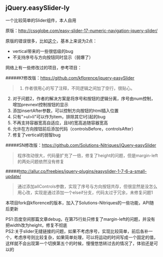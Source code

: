 jQuery.easySlider-ly
------------------------

一个比较简单的Slider组件，本人自用

原版：http://cssglobe.com/easy-slider-17-numeric-navigation-jquery-slider/

原版的错误很多，比如<a href="http://hi.baidu.com/qiuweihui/item/de71e30aad8adc90a2df4352">这个</a>，基本上来说为2点：

- vertical带来的一些很低级的bug
- 不支持序号与方向按钮同时显示（弱爆了）

网络上有一些修改过的项目，参考项目：

#####Kf修改版：https://github.com/kflorence/jquery-easySlider

> 1. 作者很用心的写了注释，不同逻辑之间加了空行，很贴心。
2. 对于问题2，作者的解决方案是将序号和按钮的逻辑分离，序号由num控制，增加prevnext控制按钮的显示
3. 添加insertAfter参数，可以控制方向按钮的html插入位置
4. 只有">ul>li"可以作为item，排除其它li引起的bug
5. 不再支持容器宽高自适应，且li的宽高追随容器宽高
6. 允许在方向按钮前后添加代码（controlsBefore，controlsAfter）
7. 修复了vertical的弱智bug

#####SN修改版：https://github.com/Solutions-Nitriques/jQuery-easySlider

> 程序改动很大，代码量扩充了一倍，修复了height的问题，但是margin-left的两处问题依然没有修复

#####http://allur.co/freebies/jquery-plugins/easyslider-1-7-6-a-small-update/

> 通过添加allControls参数，实现了序号与方向按钮共存，但很显然是没怎么用心改，实现是通过添加一个elseif分支，代码太过于冗余，未修复问题1

本项目fork自kflorence的版本，加入了Solutions-Nitriques的一些功能，API随后更新

PS1:百度空间那篇文章debug，在第75行处只修复了margin-left的问题，并没有把width改为height，修复不彻底<br />
PS2:关于slider无缝链接的问题，如果不考虑序号，实现比较简单，前后各补一个，考虑序号则比较复杂，如果简单处理，可以将运动的时间写成一个固定的值，这样就不会出现第一个切换第五个的时候，慢慢悠悠转过去的情况了，体验还是可以的
